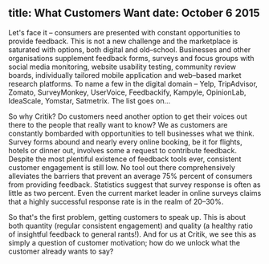 title: What Customers Want
date: October 6 2015
---
Let's face it – consumers are presented with constant opportunities to provide feedback. This is not a new challenge and the marketplace is saturated with options, both digital and old–school. Businesses and other organisations supplement feedback forms, surveys and focus groups with social media monitoring, website usability testing, community review boards, individually tailored mobile application and web–based market research platforms. To name a few in the digital domain – Yelp, TripAdvisor, Zomato, SurveyMonkey, UserVoice, Feedbackify, Kampyle, OpinionLab, IdeaScale, Yomstar, Satmetrix. The list goes on...

So why Critik? Do customers need another option to get their voices out there to the people that really want to know? We as customers are constantly bombarded with opportunities to tell businesses what we think. Survey forms abound and nearly every online booking, be it for flights, hotels or dinner out, involves some a request to contribute feedback. Despite the most plentiful existence of feedback tools ever, consistent customer engagement is still low.  No tool out there comprehensively alleviates the barriers that prevent an average 75% percent of consumers from providing feedback.  Statistics suggest that survey response is often as little as two percent. Even the current market leader in online surveys claims that a highly successful response rate is in the realm of 20–30%.

So that's the first problem, getting customers to speak up. This is about both quantity (regular consistent engagement) and quality (a healthy ratio of insightful feedback to general rants!). And for us at Critik, we see this as simply a question of customer motivation; how do we unlock what the customer already wants to say?